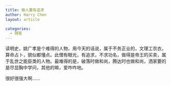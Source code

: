 ```yaml
---
title: 做人要有追求
author: Harry Chen
layout: article

categories:
  - 随笔
---
```


  读明史，姚广孝是个难得的人物，用今天的话说，属于不务正业的，文理工农衣，算命占卜，貌似都懂点。此僧有眼光，有追求，不求功名，做得是帝王的买卖，属于乱世之能臣类的人物。最难得的是，破落时做和尚，腾达时也做和尚，洒家要的是尽显胸中学问，其他的嘛，爱咋咋地。

  很好很强大啊……
